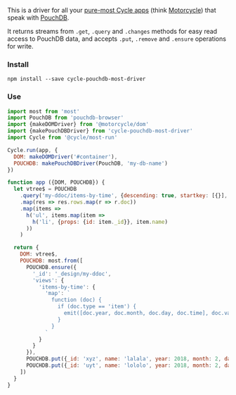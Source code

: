 This is a driver for all your [pure-most Cycle apps](https://github.com/cyclejs/most-run) (think [Motorcycle](https://github.com/motorcyclejs/core#merging-with-cyclejs)) that speak with [PouchDB](https://pouchdb.com/).

It returns streams from `.get`, `.query` and `.changes` methods for easy read access to PouchDB data, and accepts `.put`, `.remove` and `.ensure` operations for write.

### Install

```
npm install --save cycle-pouchdb-most-driver
```


### Use

```javascript
import most from 'most'
import PouchDB from 'pouchdb-browser'
import {makeDOMDriver} from '@motorcycle/dom'
import {makePouchDBDriver} from 'cycle-pouchdb-most-driver'
import Cycle from '@cycle/most-run'

Cycle.run(app, {
  DOM: makeDOMDriver('#container'),
  POUCHDB: makePouchDBDriver(PouchDB, 'my-db-name')
})

function app ({DOM, POUCHDB}) {
  let vtree$ = POUCHDB
    .query('my-ddoc/items-by-time', {descending: true, startkey: [{}], endkey: [null], include_docs: true})
    .map(res => res.rows.map(r => r.doc))
    .map(items =>
      h('ul', items.map(item =>
        h('li', {props: {id: item._id}}, item.name)
      ))
    )

  return {
    DOM: vtree$,
    POUCHDB: most.from([
      POUCHDB.ensure({
        '_id': '_design/my-ddoc',
        'views': {
          'items-by-time': {
            'map': `
              function (doc) {
                if (doc.type == 'item') {
                  emit([doc.year, doc.month, doc.day, doc.time], doc.value)
                }
              }
            `
          }
        }
      }),
      POUCHDB.put({_id: 'xyz', name: 'lalala', year: 2018, month: 2, day: 21, time: '14:44:23'})
      POUCHDB.put({_id: 'uyt', name: 'lololo', year: 2018, month: 2, day: 22, time: '10:01:36'})
    ])
  }
}
```

